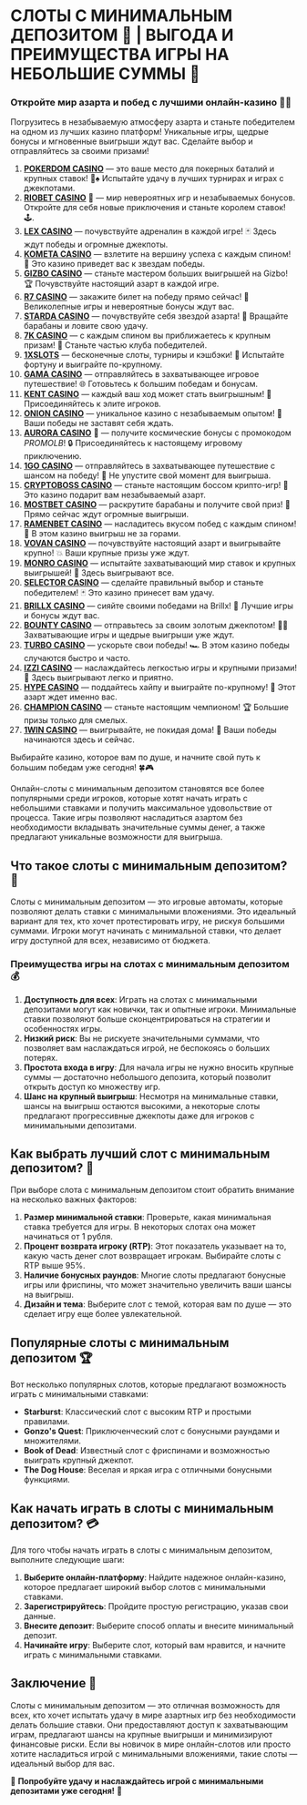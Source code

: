 # СЛОТЫ С МИНИМАЛЬНЫМ ДЕПОЗИТОМ 🎰 | ВЫГОДА И ПРЕИМУЩЕСТВА ИГРЫ НА НЕБОЛЬШИЕ СУММЫ 💸
### Откройте мир азарта и побед с лучшими онлайн-казино 🎰💥

Погрузитесь в незабываемую атмосферу азарта и станьте победителем на одном из лучших казино платформ! Уникальные игры, щедрые бонусы и мгновенные выигрыши ждут вас. Сделайте выбор и отправляйтесь за своими призами!

1. **[POKERDOM CASINO](https://brandplay.link/Bxg7SC7H)** — это ваше место для покерных баталий и крупных ставок! 🎲♠️ Испытайте удачу в лучших турнирах и играх с джекпотами.
2. **[RIOBET CASINO](https://brandplay.link/dtx89f2L)** 🌟 — мир невероятных игр и незабываемых бонусов. Откройте для себя новые приключения и станьте королем ставок! 🕹️.
3. **[LEX CASINO](https://brandplay.link/2HFTmBc8)** — почувствуйте адреналин в каждой игре! 🃏 Здесь ждут победы и огромные джекпоты.
4. **[KOMETA CASINO](https://brandplay.link/tLG15CCb)** — взлетите на вершину успеха с каждым спином! 🚀 Это казино приведет вас к звездам победы.
5. **[GIZBO CASINO](https://gizbo-tea02.com/c8e962e89)** — станьте мастером больших выигрышей на Gizbo! 🏆 Почувствуйте настоящий азарт в каждой игре.
6. **[R7 CASINO](https://brandplay.link/zPmNmTWG)** — закажите билет на победу прямо сейчас! 🎯 Великолепные игры и невероятные бонусы ждут вас.
7. **[STARDA CASINO](https://brandplay.link/cpFQbWKn)** — почувствуйте себя звездой азарта! 🌟 Вращайте барабаны и ловите свою удачу.
8. **[7K CASINO](https://brandplay.link/dd46bNgD)** — с каждым спином вы приближаетесь к крупным призам! 🎰 Станьте частью клуба победителей.
9. **[1XSLOTS](https://brandplay.link/R4xfxqdm)** — бесконечные слоты, турниры и кэшбэки! 🎲 Испытайте фортуну и выиграйте по-крупному.
10. **[GAMA CASINO](https://brandplay.link/zrZpLFTP)** — отправляйтесь в захватывающее игровое путешествие! 🌐 Готовьтесь к большим победам и бонусам.
11. **[KENT CASINO](https://passage-through-deserts.com/de0514c15)** — каждый ваш ход может стать выигрышным! 🏅 Присоединяйтесь к элите игроков.
12. **[ONION CASINO](https://obclk001-2d.top/click?offer_id=986&partner_id=10542&landing_id=1798&utm_medium=affiliate&sub_1=oncasino3)** — уникальное казино с незабываемым опытом! 🧅 Ваши победы не заставят себя ждать.
13. **[AURORA CASINO](https://10trafic-stat2.com/click/668546566bcc6313411604c7/6766/15114/subaccount?promocode=PROMOLB)** 🌌 — получите космические бонусы с промокодом *PROMOLB*! 🔒 Присоединяйтесь к настоящему игровому приключению.
14. **[1GO CASINO](https://1go-ircp01.com/ce015f410)** — отправляйтесь в захватывающее путешествие с шансом на победу! 🚀 Не упустите свой момент для выигрыша.
15. **[CRYPTOBOSS CASINO](https://cryptobossc.online/d847bcfa9)** — станьте настоящим боссом крипто-игр! 💎 Это казино подарит вам незабываемый азарт.
16. **[MOSTBET CASINO](https://ktbtis024ifqfn0mst.com/beQs)** — раскрутите барабаны и получите свой приз! 🎰 Прямо сейчас ждут огромные выигрыши.
17. **[RAMENBET CASINO](https://get.saltyram.com/ru/registration?apkpop=0&partner=p24970p3296034p5526)** — насладитесь вкусом побед с каждым спином! 🍜 В этом казино выигрыш не за горами.
18. **[VOVAN CASINO](https://vovan.site/d2375cf9b)** — почувствуйте настоящий азарт и выигрывайте крупно! 💥 Ваши крупные призы уже ждут.
19. **[MONRO CASINO](https://mnr-ircp01.com/c3ce72a2c)** — испытайте захватывающий мир ставок и крупных выигрышей! 🎯 Здесь выигрывают все.
20. **[SELECTOR CASINO](https://gosel.pl/SELVK)** — сделайте правильный выбор и станьте победителем! 🃏 Это казино принесет вам удачу.
21. **[BRILLX CASINO](https://brillx.pub/BRIVK)** — сияйте своими победами на Brillx! 💫 Лучшие игры и бонусы ждут вас.
22. **[BOUNTY CASINO](https://bounty-casino.de/BOVK)** — отправьтесь за своим золотым джекпотом! 🏴‍☠️ Захватывающие игры и щедрые выигрыши уже ждут.
23. **[TURBO CASINO](https://turbo-casino.pro/TURVK)** — ускорьте свои победы! 🏎️ В этом казино победы случаются быстро и часто.
24. **[IZZI CASINO](https://izzi-fr03.com/ca7c8a7b7)** — наслаждайтесь легкостью игры и крупными призами! 🎰 Здесь выигрывают легко и приятно.
25. **[HYPE CASINO](https://hypekaz.com/dc2f44ad0)** — поддайтесь хайпу и выиграйте по-крупному! 🎉 Этот азарт ждет именно вас.
26. **[CHAMPION CASINO](https://champcasino.ink/pobeda/doa-hats?p80412p305331p112c)** — станьте настоящим чемпионом! 🏆 Большие призы только для смелых.
27. **[1WIN CASINO](https://brandplay.link/6F5VqbyZ)** — выигрывайте, не покидая дома! 🥇 Ваши победы начинаются здесь и сейчас.

Выбирайте казино, которое вам по душе, и начните свой путь к большим победам уже сегодня! 🍀🎮

Онлайн-слоты с минимальным депозитом становятся все более популярными среди игроков, которые хотят начать играть с небольшими ставками и получить максимальное удовольствие от процесса. Такие игры позволяют насладиться азартом без необходимости вкладывать значительные суммы денег, а также предлагают уникальные возможности для выигрыша.

## Что такое слоты с минимальным депозитом? 🎲

Слоты с минимальным депозитом — это игровые автоматы, которые позволяют делать ставки с минимальными вложениями. Это идеальный вариант для тех, кто хочет протестировать игру, не рискуя большими суммами. Игроки могут начинать с минимальной ставки, что делает игру доступной для всех, независимо от бюджета.

### Преимущества игры на слотах с минимальным депозитом 💰

1. **Доступность для всех**: Играть на слотах с минимальными депозитами могут как новички, так и опытные игроки. Минимальные ставки позволяют больше сконцентрироваться на стратегии и особенностях игры.
2. **Низкий риск**: Вы не рискуете значительными суммами, что позволяет вам наслаждаться игрой, не беспокоясь о больших потерях.
3. **Простота входа в игру**: Для начала игры не нужно вносить крупные суммы — достаточно небольшого депозита, который позволит открыть доступ ко множеству игр.
4. **Шанс на крупный выигрыш**: Несмотря на минимальные ставки, шансы на выигрыш остаются высокими, а некоторые слоты предлагают прогрессивные джекпоты даже для игроков с минимальными депозитами.

## Как выбрать лучший слот с минимальным депозитом? 🎰

При выборе слота с минимальным депозитом стоит обратить внимание на несколько важных факторов:

1. **Размер минимальной ставки**: Проверьте, какая минимальная ставка требуется для игры. В некоторых слотах она может начинаться от 1 рубля.
2. **Процент возврата игроку (RTP)**: Этот показатель указывает на то, какую часть денег слот возвращает игрокам. Выбирайте слоты с RTP выше 95%.
3. **Наличие бонусных раундов**: Многие слоты предлагают бонусные игры или фриспины, что может значительно увеличить ваши шансы на выигрыш.
4. **Дизайн и тема**: Выберите слот с темой, которая вам по душе — это сделает игру еще более увлекательной.

## Популярные слоты с минимальным депозитом 🏆

Вот несколько популярных слотов, которые предлагают возможность играть с минимальными ставками:

- **Starburst**: Классический слот с высоким RTP и простыми правилами.
- **Gonzo's Quest**: Приключенческий слот с бонусными раундами и множителями.
- **Book of Dead**: Известный слот с фриспинами и возможностью выиграть крупный джекпот.
- **The Dog House**: Веселая и яркая игра с отличными бонусными функциями.

## Как начать играть в слоты с минимальным депозитом? 💳

Для того чтобы начать играть в слоты с минимальным депозитом, выполните следующие шаги:

1. **Выберите онлайн-платформу**: Найдите надежное онлайн-казино, которое предлагает широкий выбор слотов с минимальными ставками.
2. **Зарегистрируйтесь**: Пройдите простую регистрацию, указав свои данные.
3. **Внесите депозит**: Выберите способ оплаты и внесите минимальный депозит.
4. **Начинайте игру**: Выберите слот, который вам нравится, и начните играть с минимальными ставками.

## Заключение 🏁

Слоты с минимальным депозитом — это отличная возможность для всех, кто хочет испытать удачу в мире азартных игр без необходимости делать большие ставки. Они предоставляют доступ к захватывающим играм, предлагают шансы на крупные выигрыши и минимизируют финансовые риски. Если вы новичок в мире онлайн-слотов или просто хотите насладиться игрой с минимальными вложениями, такие слоты — идеальный выбор для вас.

🎰 **Попробуйте удачу и наслаждайтесь игрой с минимальными депозитами уже сегодня!** 🎰
